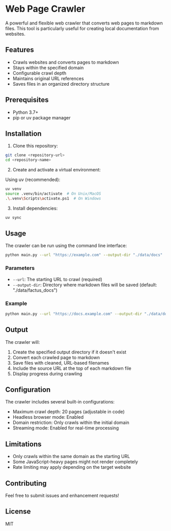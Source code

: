 # Web Page Crawler

A powerful and flexible web crawler that converts web pages to markdown files. This tool is particularly useful for creating local documentation from websites.

## Features

- Crawls websites and converts pages to markdown
- Stays within the specified domain
- Configurable crawl depth
- Maintains original URL references
- Saves files in an organized directory structure

## Prerequisites

- Python 3.7+
- pip or uv package manager

## Installation

1. Clone this repository:
```bash
git clone <repository-url>
cd <repository-name>
```

2. Create and activate a virtual environment:

Using uv (recommended):
```bash
uv venv
source .venv/bin/activate  # On Unix/MacOS
.\.venv\Scripts\activate.ps1  # On Windows
```

3. Install dependencies:
```bash
uv sync
```

## Usage

The crawler can be run using the command line interface:

```bash
python main.py --url "https://example.com" --output-dir "./data/docs"
```

### Parameters

- `--url`: The starting URL to crawl (required)
- `--output-dir`: Directory where markdown files will be saved (default: "./data/factus_docs")

### Example

```bash
python main.py --url "https://docs.example.com" --output-dir "./data/documentation"
```

## Output

The crawler will:
1. Create the specified output directory if it doesn't exist
2. Convert each crawled page to markdown
3. Save files with cleaned, URL-based filenames
4. Include the source URL at the top of each markdown file
5. Display progress during crawling

## Configuration

The crawler includes several built-in configurations:

- Maximum crawl depth: 20 pages (adjustable in code)
- Headless browser mode: Enabled
- Domain restriction: Only crawls within the initial domain
- Streaming mode: Enabled for real-time processing

## Limitations

- Only crawls within the same domain as the starting URL
- Some JavaScript-heavy pages might not render completely
- Rate limiting may apply depending on the target website

## Contributing

Feel free to submit issues and enhancement requests!

## License

MIT
